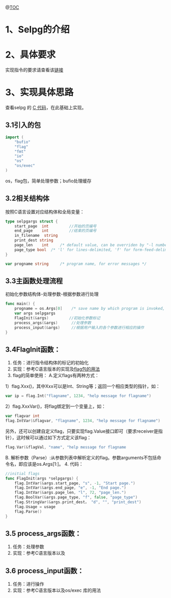 @[TOC](文章目录)
# 1、Selpg的介绍
# 2、具体要求
实现指令的要求请查看该[链接](https://www.ibm.com/developerworks/cn/linux/shell/clutil/index.html)
# 3、实现具体思路
查看selpg 的 [C 代码](https://www.ibm.com/developerworks/cn/linux/shell/clutil/selpg.c)，在此基础上实现。
## 3.1引入的包

```go
import (
	"bufio"
	"flag"
	"fmt"
	"io"
	"os"
	"os/exec"
)
```

os，flag包，简单处理参数；bufio处理缓存
## 3.2相关结构体
按照C语言设置对应结构体和全局变量：

```go
type selpgargs struct {
	start_page  int         //开始的页编号
	end_page    int         //结束的页编号
	in_filename  string
	print_dest string
	page_len    int     /* default value, can be overriden by "-l number" on command line */
	page_type bool  /* 'l' for lines-delimited, 'f' for form-feed-delimited */
}

var progname string     /* program name, for error messages */
```

## 3.3主函数处理流程
初始化参数结构体-处理参数-根据参数进行处理
```go
func main() {
	progname = os.Args[0]    /* save name by which program is invoked, for error messages */
	var args selpgargs  
	FlagInit(&args)         //初始化参数标记
	process_args(&args)      //处理参数
	process_input(&args)     //根据用户输入的各个参数进行相应的操作
}
```

## 3.4FlagInit函数：
1. 任务：进行指令结构体的标记的初始化
2. 实现：参考C语言版本的实现及[flag包的用法](http://blog.studygolang.com/2013/02/%E6%A0%87%E5%87%86%E5%BA%93-%E5%91%BD%E4%BB%A4%E8%A1%8C%E5%8F%82%E6%95%B0%E8%A7%A3%E6%9E%90flag/)
3. flag的简单使用：
A.定义flags有两种方式：

1）flag.Xxx()，其中Xxx可以是Int、String等；返回一个相应类型的指针，如：

```go
var ip = flag.Int("flagname", 1234, "help message for flagname")
```

2）flag.XxxVar()，将flag绑定到一个变量上，如：

```go
var flagvar int
flag.IntVar(&flagvar, "flagname", 1234, "help message for flagname")
```

另外，还可以创建自定义flag，只要实现flag.Value接口即可（要求receiver是指针），这时候可以通过如下方式定义该flag：

```go
flag.Var(&flagVal, "name", "help message for flagname
```
B. 解析参数（Parse）:从参数列表中解析定义的flag。参数arguments不包括命令名，即应该是os.Args[1:]。
4. 代码：

```go
//initial flags
func FlagInit(args *selpgargs) {
	flag.IntVar(&args.start_page, "s", -1, "Start page.")
	flag.IntVar(&args.end_page, "e", -1, "End page.")
	flag.IntVar(&args.page_len, "l", 72, "page_len.")
	flag.BoolVar(&args.page_type, "f", false, "page_type")
	flag.StringVar(&args.print_dest， "d", "", "print_dest")
	flag.Usage = usage
	flag.Parse()
}
```

## 3.5 process_args函数：
1. 任务：处理参数
2. 实现：参考C语言版本以及
## 3.6 process_input函数：
1. 任务：进行操作
2. 实现：参考C语言版本以及os/exec 库的用法
